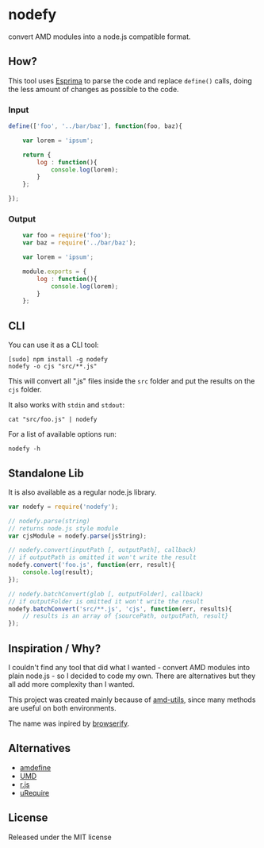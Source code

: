 # nodefy

convert AMD modules into a node.js compatible format.



## How?

This tool uses [Esprima](http://esprima.org/) to parse the code and replace
`define()` calls, doing the less amount of changes as possible to the code.

### Input

```js
define(['foo', '../bar/baz'], function(foo, baz){

    var lorem = 'ipsum';

    return {
        log : function(){
            console.log(lorem);
        }
    };

});
```

### Output

```js
    var foo = require('foo');
    var baz = require('../bar/baz');

    var lorem = 'ipsum';

    module.exports = {
        log : function(){
            console.log(lorem);
        }
    };
```


## CLI

You can use it as a CLI tool:

    [sudo] npm install -g nodefy
    nodefy -o cjs "src/**.js"

This will convert all ".js" files inside the `src` folder and put the results
on the `cjs` folder.

It also works with `stdin` and `stdout`:

    cat "src/foo.js" | nodefy

For a list of available options run:

    nodefy -h


## Standalone Lib

It is also available as a regular node.js library.

```js
var nodefy = require('nodefy');

// nodefy.parse(string)
// returns node.js style module
var cjsModule = nodefy.parse(jsString);

// nodefy.convert(inputPath [, outputPath], callback)
// if outputPath is omitted it won't write the result
nodefy.convert('foo.js', function(err, result){
    console.log(result);
});

// nodefy.batchConvert(glob [, outputFolder], callback)
// if outputFolder is omitted it won't write the result
nodefy.batchConvert('src/**.js', 'cjs', function(err, results){
    // results is an array of {sourcePath, outputPath, result}
});
```


## Inspiration / Why?

I couldn't find any tool that did what I wanted - convert AMD modules into
plain node.js - so I decided to code my own. There are alternatives but they
all add more complexity than I wanted.

This project was created mainly because of
[amd-utils](http://millermedeiros.github.com/amd-utils/), since many methods
are useful on both environments.

The name was inpired by
[browserify](https://github.com/substack/node-browserify).


## Alternatives

 - [amdefine](https://github.com/jrburke/amdefine)
 - [UMD](https://github.com/umdjs/umd)
 - [r.js](https://github.com/jrburke/r.js)
 - [uRequire](https://github.com/anodynos/uRequire)


## License

Released under the MIT license


